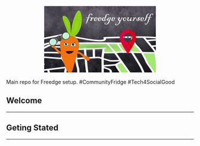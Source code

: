 <div align="center">
  <a href="http://freedge.org"> 
    <img src="docs/logo.png">
  </a>
</div>

Main repo for Freedge setup. #CommunityFridge #Tech4SocialGood

## Welcome
----

## Geting Stated
---

